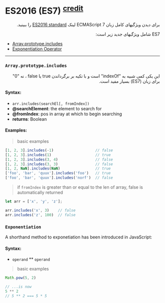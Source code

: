 # ES2016 (ES7) <sup>[credit](https://www.ecma-international.org/ecma-262/7.0)</sup>

<p dir="rtl">برای دیدن ویژگیهای کامل زبان ECMAScript 7 لینک <a href="http://www.ecma-international.org/ecma-262/7.0/">ES2016 standard</a> را ببینید.</p>

<p dir="rtl">ES7  شامل ویژگیهای جدید زیر است:</p>

<!-- START doctoc generated TOC please keep comment here to allow auto update -->
<!-- DON'T EDIT THIS SECTION, INSTEAD RE-RUN doctoc TO UPDATE -->

- [Array.prototype.includes](#arrayprototypeincludes)
- [Exponentiation Operator](#exponentiation)

<!-- END doctoc generated TOC please keep comment here to allow auto update -->

---

### `Array.prototype.includes`
<p dir="rtl">این یکی کمی شبیه به "indexOf" است و با تکیه بر برگرداندن true یا  false  ، نه "0" برای زبان (ES7) بسیار مفید است.</p>

#### Syntax:

* `arr.includes(searchEl[, fromIndex])`
* **@searchElement**: the element to search for
* **@fromIndex**: pos in array at which to begin searching
* **returns**: Boolean

#### Examples:

> basic examples

```javascript
[1, 2, 3].includes(-1)                   // false
[1, 2, 3].includes(1)                    // true
[1, 2, 3].includes(3, 4)                 // false
[1, 2, 3].includes(3, 3)                 // false
[1, 2, NaN].includes(NaN)                // true
['foo', 'bar', 'quux'].includes('foo')   // true
['foo', 'bar', 'quux'].includes('norf')  // false
```

> if `fromIndex` is greater than or equal to the len of array, false is automatically returned
```javascript
let arr = ['x', 'y', 'z'];

arr.includes('x', 3)    // false
arr.includes('z', 100)  // false
```

### `Exponentiation`
A shorthand method to exponetiation has been introduced in JavaScript:

#### Syntax:

* `operand` ** `operand`

> basic examples
```javascript
Math.pow(5, 2)

// ...is now
5 ** 2
// 5 ** 2 === 5 * 5
```
<!--stackedit_data:
eyJoaXN0b3J5IjpbNzcxODkyNjQ5LC0yMDExMTY4ODEsMTYwND
E4Mjk3MiwtODM2Nzg1MjhdfQ==
-->